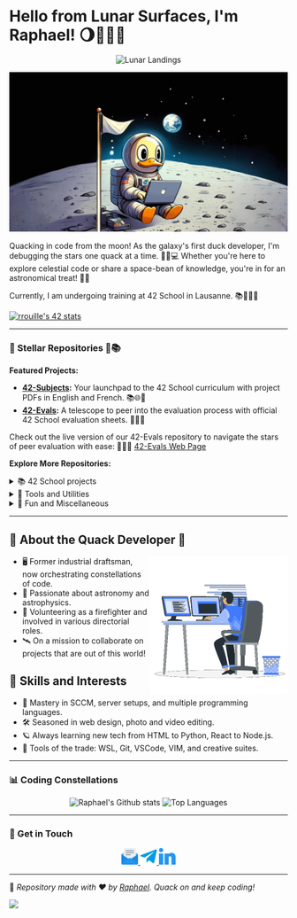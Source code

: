 # Hello from Lunar Surfaces, I'm Raphael! 🌖👨‍💻✨

<p align="center">
  <img src="https://komarev.com/ghpvc/?username=rphlr&label=Lunar+Landings&color=green" alt="Lunar Landings"/>
</p>

![Duck on the Moon Coding](https://raw.githubusercontent.com/rphlr/rphlr/main/imgs/Duckstronaut_Coding_Odyssey.gif)

Quacking in code from the moon! As the galaxy's first duck developer, I'm debugging the stars one quack at a time. 🚀🦆💻 Whether you're here to explore celestial code or share a space-bean of knowledge, you're in for an astronomical treat! 🌠✨

Currently, I am undergoing training at 42 School in Lausanne. 📚👨‍💻🚀

[![rrouille's 42 stats](https://badge.mediaplus.ma/darkblue/Rrouille?1337Badge=off&UM6P=off)](https://github.com/oakoudad/badge42)

---

### 🌌 Stellar Repositories 🚀📚

**Featured Projects:**
- **[42-Subjects](https://github.com/rphlr/42-Subjects):** Your launchpad to the 42 School curriculum with project PDFs in English and French. 📚🌐🚀
- **[42-Evals](https://github.com/rphlr/42-Evals):** A telescope to peer into the evaluation process with official 42 School evaluation sheets. 🔭✅📄

Check out the live version of our 42-Evals repository to navigate the stars of peer evaluation with ease: 🌟👨‍🚀 [42-Evals Web Page](https://rphlr.github.io/42-Evals)

**Explore More Repositories:**

<details>
<summary>📚 42 School projects</summary>

- **[42-Subjects](https://github.com/rphlr/42-Subjects):** Your launchpad to the 42 School curriculum with project PDFs in English and French. 📚🌐🎒
- **[42-Evals](https://github.com/rphlr/42-Evals):** A telescope to peer into the evaluation process with official 42 School evaluation sheets. 🔭✅📑
- [42-school](https://github.com/rphlr/42-school) : Repository containing various 42 School projects and coursework. 🏫📚
- [42-piscine](https://github.com/rphlr/42-Piscine) : Repository for the 42 Piscine, including coding challenges and tasks. 🏊‍♂️🚀

<details>
<summary>🔍 Common core details</summary>

<table>
  <tr>
    <th colspan="3">COMMON CORE 🎓</th>
  </tr>
  <tr>
    <th>RANK</th>
    <th>PROJECT</th>
    <th>DESCRIPTION</th>
  </tr>
  <tr>
    <td rowspan="1">Rank 00</td>
    <td><a href="https://github.com/rphlr/42-libft">libft</a></td>
    <td>Create a library of standard C functions. 📚🔧</td>
  </tr>
  <tr>
    <td rowspan="3">Rank 01</td>
    <td><a href="https://github.com/rphlr/42-get_next_line">get_next_line</a></td>
    <td>Function to read lines from a file. 📖➡️</td>
  </tr>
  <tr>
    <td><a href="https://github.com/rphlr/42-ft_printf">ft_printf</a></td>
    <td>Reimplement the printf function. 🖨️🔄</td>
  </tr>
  <tr>
    <td><a href="https://github.com/rphlr/42-born2beroot">born2beroot</a></td>
    <td>Server setup with security principles. 🖥️🔒</td>
  </tr>
  <tr>
    <td rowspan="6">Rank 02</td>
    <td><a href="https://github.com/rphlr/42-minitalk">minitalk</a></td>
    <td>Process communication using UNIX signals. 🗣️📡</td>
  </tr>
  <tr>
    <td><a href="https://github.com/rphlr/42-pipex">pipex</a></td>
    <td>Recreate the behavior of the pipe '|' in C. 🚰➡️💻</td>
  </tr>
  <tr>
    <td><a href="https://github.com/rphlr/42-so_long">so_long</a></td>
    <td>Basic 2D game using the minilibX library. 🎮🖼️</td>
  </tr>
  <tr>
    <td><a href="https://github.com/rphlr/42-fract_ol">fract-ol</a></td>
    <td>Fractal exploration program. 🔍🌀</td>
  </tr>
  <tr>
    <td><a href="https://github.com/rphlr/42-FdF">FdF</a></td>
    <td>Wireframe 3D map representation. 🖼️🛠️</td>
  </tr>
  <tr>
    <td><a href="https://github.com/rphlr/42-push_swap">push_swap</a></td>
    <td>Sorting algorithm visualizer. 🔢🔄</td>
  </tr>
  <tr>
    <td rowspan="3">Rank 03</td>
    <td><a href="https://github.com/rphlr/42-philosophers">philosophers</a></td>
    <td>Thread and mutex management to solve the dining philosophers' problem. 🍽️🧘‍♂️</td>
  </tr>
  <tr>
    <td><a href="https://github.com/rphlr/42-minishell">minishell</a></td>
    <td>Creation of a simple shell. 🐚💻</td>
  </tr>
  <tr>
    <td><a href="https://github.com/rphlr/42-Exam_Rank03">Exam Rank 03</a></td>
    <td>Second evaluation, testing more advanced C programming skills. 📝📈</td>
  </tr>
  <tr>
    <td rowspan="9">Rank 04</td>
    <td><a href="https://github.com/rphlr/42-netpractice">netpractice</a></td>
    <td>Practice of computer networking basics. 🌐💼</td>
  </tr>
  <tr>
    <td><a href="https://github.com/rphlr/42-cub3d">cub3d</a></td>
    <td>Game inspired by Wolfenstein 3D. 🕹️🐺</td>
  </tr>
  <tr>
    <td><a href="https://github.com/rphlr/42-miniRT">miniRT</a></td>
    <td>Simple 3D scene ray tracing. 🖼️🌟</td>
  </tr>
  <tr>
    <td><a href="https://github.com/rphlr/42-CPP00">CPP00</a></td>
    <td>Introduction to C++ and object-oriented programming. 📚🐍</td>
  </tr>
  <tr>
    <td><a href="https://github.com/rphlr/42-CPP01">CPP01</a></td>
    <td>Memory allocation, references, pointers to members, and file streams in C++. 🧮📁</td>
  </tr>
  <tr>
    <td><a href="https://github.com/rphlr/42-CPP02">CPP02</a></td>
    <td>Ad-hoc polymorphism, operators overloading and canonical classes in C++. 🧬🦉</td>
  </tr>
  <tr>
    <td><a href="https://github.com/rphlr/42-CPP03">CPP03</a></td>
    <td>Inheritance in C++. 🏰👑</td>
  </tr>
  <tr>
    <td><a href="https://github.com/rphlr/42-CPP04">CPP04</a></td>
    <td>Subtype polymorphism, abstract classes, interfaces in C++. 🧩🎭</td>
  </tr>
  <tr>
    <td><a href="https://github.com/rphlr/42-Exam_Rank04">Exam Rank 04</a></td>
    <td>Third evaluation to test networking and basic C++ programming skills. 📝🌐</td>
  </tr>
  <tr>
    <td rowspan="6">Rank 05</td>
    <td><a href="https://github.com/rphlr/42-CPP05">CPP05</a></td>
    <td>Exception handling in C++. 🚑🤕</td>
  </tr>
  <tr>
    <td><a href="https://github.com/rphlr/42-CPP06">CPP06</a></td>
    <td>C++ casts and type identification. 🎭🔍</td>
  </tr>
  <tr>
    <td><a href="https://github.com/rphlr/42-CPP07">CPP07</a></td>
    <td>C++ templates. 📄🧾</td>
  </tr>
  <tr>
    <td><a href="https://github.com/rphlr/42-CPP08">CPP08</a></td>
    <td>Templated containers, iterators, algorithms in C++. 🧰🧩</td>
  </tr>
  <tr>
    <td><a href="https://github.com/rphlr/42-CPP09">CPP09</a></td>
    <td>Namespace, C++ specific keywords, and preprocessor directives. 🗂️🔍</td>
  </tr>
  <tr>
    <td><a href="https://github.com/rphlr/42-Exam_Rank05">Exam Rank 05</a></td>
    <td>Fourth evaluation, with a focus on advanced C++ skills and networking. 📝🌐🚀</td>
  </tr>
  <tr>
    <td rowspan="2">Rank 06</td>
    <td><a href="https://github.com/rphlr/42-ft_transcendence">ft_transcendence</a></td>
    <td>Capstone project that combines various technical aspects learned throughout the course. 🧩🔮</td>
  </tr>
  <tr>
    <td><a href="https://github.com/rphlr/42-Exam_Rank06">Exam Rank 06</a></td>
    <td>Final evaluation, encompassing all the skills learned throughout the 42 curriculum. 🏆🎓</td>
  </tr>
</table>

</details>

<details>
<summary>🔍 Piscine details</summary>

Coming soon...

</details>

<details>
<summary>🔍 Specializations details</summary>

Coming soon...

</details>

</details>

<details>
<summary>🔧 Tools and Utilities</summary>

- [DS_Store_Cleaner](https://github.com/rphlr/DS_Store_Cleaner) : DS_Store_Cleaner is a tool for removing .DS_Store files. 🧹📂
- [mylib](https://github.com/rphlr/mylib) : My own C library (reordered libft with a lot of complement). 📚📦

</details>

<details>
<summary>👾 Fun and Miscellaneous</summary>

- [TocMastersOnline](https://github.com/rphlr/TocMastersOnline) : "TocMastersOnline" reinvents the classic Toc board game into an online multiplayer experience that blends strategy and luck, perfect for both aficionados and first-timers. still in production. 🎲
- [django payment gateway](https://github.com/rphlr/django-payment-gateway) : Django module for integrating payment gateways in web apps. Not yet completed. 💳🌐

</details>


---

## 🦆 About the Quack Developer 🦆
<picture>
  <img align="right" src="imgs/coding.gif" width = 250px>
</picture>

- 🖥️ Former industrial draftsman, now orchestrating constellations of code.
- 🌃 Passionate about astronomy and astrophysics.
- 🚒 Volunteering as a firefighter and involved in various directorial roles. 
- 🛰️ On a mission to collaborate on projects that are out of this world!

## 🚀 Skills and Interests

- 🌌 Mastery in SCCM, server setups, and multiple programming languages.
- 🛠️ Seasoned in web design, photo and video editing.
- 🪐 Always learning new tech from HTML to Python, React to Node.js.
- 🌠 Tools of the trade: WSL, Git, VSCode, VIM, and creative suites.

---

### 📊 Coding Constellations

<div align="center">
	<img src="https://github-readme-stats.vercel.app/api?username=rphlr&show_icons=true&locale=en&layout=compact&line_height=20&title_color=7A7ADB&icon_color=2234AE&text_color=D3D3D3&bg_color=0,000000,130F40" alt="Raphael's Github stats">
  <img src="https://github-readme-stats.vercel.app/api/top-langs/?username=rphlr&layout=compact&theme=midnight-purple" alt="Top Languages" />
</div>

---

### 📡 Get in Touch

<div align="center">
  <a href="mailto:rrouille@student.42lausanne.ch">
    <img src="https://raw.githubusercontent.com/rphlr/rphlr/main/imgs/email.png" width="30" height="30" />
  </a>
  <a href="https://SuisseLibre.t.me">
    <img src="https://raw.githubusercontent.com/rphlr/rphlr/main/imgs/telegram.png" width="30" height="30" />
  </a>
  <a href="https://www.linkedin.com/in/rphlr">
    <img src="https://raw.githubusercontent.com/rphlr/rphlr/main/imgs/linkedin.png" width="30" height="30" />
  </a>
</div>

---

🦆 _Repository made with ❤️ by [Raphael](https://github.com/rphlr). Quack on and keep coding!_

![](https://hit.yhype.me/github/profile?user_id=81936759)
